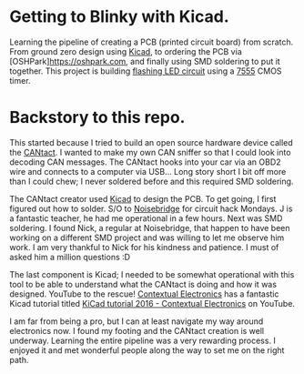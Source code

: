# Getting to Blinky with Kicad.

Learning the pipeline of creating a PCB (printed circuit board) from scratch. From ground zero design using [Kicad](http://kicad-pcb.org/), to ordering the PCB via [OSHPark]https://oshpark.com, and finally using SMD soldering to put it together. This project is building [flashing LED circuit](http://www.555-timer-circuits.com/flashing-led.html) using a [7555](http://www.nxp.com/documents/data_sheet/ICM7555.pdf) CMOS timer.

# Backstory to this repo.

This started because I tried to build an open source hardware device called the [CANtact](http://linklayer.github.io/cantact/). I wanted to make my own CAN sniffer so that I could look into decoding CAN messages. The CANtact hooks into your car via an OBD2 wire and connects to a computer via USB... Long story short I bit off more than I could chew; I never soldered before and this required SMD soldering.

The CANtact creator used [Kicad](http://kicad-pcb.org/) to design the PCB. To get going, I first figured out how to solder. S/O to [Noisebridge](https://noisebridge.net/wiki/Noisebridge) for circuit hack Mondays. J is a fantastic teacher, he had me operational in a few hours. Next was SMD soldering. I found Nick, a regular at Noisebridge, that happen to have been working on a different SMD project and was willing to let me observe him work. I am very thankful to Nick for his kindness and patience. I must of asked him a million questions :D

The last component is Kicad; I needed to be somewhat operational with this tool to be able to understand what the CANtact is doing and how it was designed. YouTube to the rescue! [Contextual Electronics](https://contextualelectronics.com/) has a fantastic Kicad tutorial titled [KiCad tutorial 2016 - Contextual Electronics](https://www.youtube.com/playlist?list=PL5iUxv3Op2fOpVASHvcpM2O4UO0yMfKJi) on YouTube.

I am far from being a pro, but I can at least navigate my way around electronics now. I found my footing and the CANtact creation is well underway. Learning the entire pipeline was a very rewarding process. I enjoyed it and met wonderful people along the way to set me on the right path.
